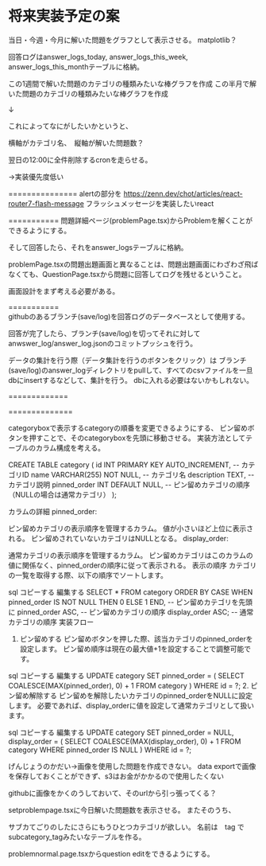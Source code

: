 # 将来実装予定の案

当日・今週・今月に解いた問題をグラフとして表示させる。
matplotlib？

回答ログはanswer_logs_today, answer_logs_this_week, answer_logs_this_monthテーブルに格納。

この1週間で解いた問題のカテゴリの種類みたいな棒グラフを作成
この半月で解いた問題のカテゴリの種類みたいな棒グラフを作成


↓

これによってなにがしたいかというと、

横軸がカテゴリ名、　縦軸が解いた問題数？


翌日の12:00に全件削除するcronを走らせる。

→実装優先度低い

===============
alertの部分を
https://zenn.dev/chot/articles/react-router7-flash-message
フラッシュメッセージを実装したいreact

===========
問題詳細ページ(problemPage.tsx)からProblemを解くことができるようにする。

そして回答したら、それをanswer_logsテーブルに格納。

problemPage.tsxの問題出題画面と異なることは、問題出題画面にわざわざ飛ばなくても、QuestionPage.tsxから問題に回答してログを残せるということ。

画面設計をまず考える必要がある。

===========<br>
githubのあるブランチ(save/log)を回答ログのデータベースとして使用する。

回答が完了したら、ブランチ(save/log)を切ってそれに対してanwswer_log/answer_log.jsonのコミットプッシュを行う。

データの集計を行う際（データ集計を行うのボタンをクリック）は
ブランチ(save/log)のanswer_logディレクトリをpullして、すべてのcsvファイルを一旦dbにinsertするなどして、集計を行う。
dbに入れる必要はないかもしれない。

=============<br>


==============

categoryboxで表示するcategoryの順番を変更できるようにする、
ピン留めボタンを押すことで、そのcategoryboxを先頭に移動させる。
実装方法としてテーブルのカラム構成を考える。


CREATE TABLE category (
    id INT PRIMARY KEY AUTO_INCREMENT,      -- カテゴリID
    name VARCHAR(255) NOT NULL,            -- カテゴリ名
    description TEXT,                      -- カテゴリ説明
    pinned_order INT DEFAULT NULL,         -- ピン留めカテゴリの順序（NULLの場合は通常カテゴリ）
    <!-- display_order INT DEFAULT NULL         -- 通常カテゴリの表示順序（NULLはピン留めカテゴリが先） -->
);

カラムの詳細
pinned_order:

ピン留めカテゴリの表示順序を管理するカラム。
値が小さいほど上位に表示される。
ピン留めされていないカテゴリはNULLとなる。
display_order:

通常カテゴリの表示順序を管理するカラム。
ピン留めカテゴリはこのカラムの値に関係なく、pinned_orderの順序に従って表示される。
表示の順序
カテゴリの一覧を取得する際、以下の順序でソートします。

sql
コピーする
編集する
SELECT *
FROM category
ORDER BY 
    CASE WHEN pinned_order IS NOT NULL THEN 0 ELSE 1 END,  -- ピン留めカテゴリを先頭に
    pinned_order ASC,                                     -- ピン留めカテゴリの順序
    display_order ASC;                                    -- 通常カテゴリの順序
実装フロー
1. ピン留めする
ピン留めボタンを押した際、該当カテゴリのpinned_orderを設定します。
ピン留め順序は現在の最大値+1を設定することで調整可能です。

sql
コピーする
編集する
UPDATE category
SET pinned_order = (
    SELECT COALESCE(MAX(pinned_order), 0) + 1 FROM category
)
WHERE id = ?;
2. ピン留め解除する
ピン留めを解除したいカテゴリのpinned_orderをNULLに設定します。
必要であれば、display_orderに値を設定して通常カテゴリとして扱います。

sql
コピーする
編集する
UPDATE category
SET pinned_order = NULL,
    display_order = (
        SELECT COALESCE(MAX(display_order), 0) + 1 FROM category WHERE pinned_order IS NULL
    )
WHERE id = ?;

<!--  -->
げんじょうのかだい→画像を使用した問題を作成できない。
data exportで画像を保存しておくことができず、s3はお金がかかるので使用したくない

githubに画像をかくのうしておいて、そのurlから引っ張ってくる？


<!--  -->

setproblempage.tsxに今日解いた問題数を表示させる。
またそのうち、


<!--  -->
サブカてごりのしたにさらにもうひとつカテゴリが欲しい。
名前は　tag
でsubcategory_tagみたいなテーブルを作る。

<!--  -->
problemnormal.page.tsxからquestion editをできるようにする。